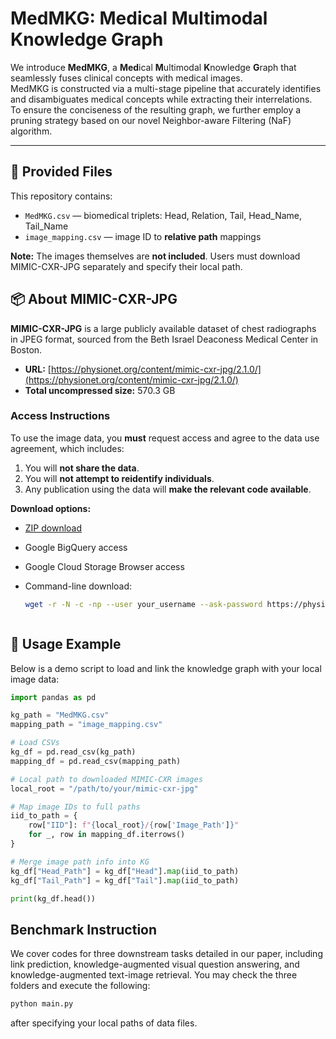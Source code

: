 
# MedMKG: Medical Multimodal Knowledge Graph

We introduce **MedMKG**, a **Med**ical **M**ultimodal **K**nowledge **G**raph that seamlessly fuses clinical concepts with medical images.  
MedMKG is constructed via a multi-stage pipeline that accurately identifies and disambiguates medical concepts while extracting their interrelations.  
To ensure the conciseness of the resulting graph, we further employ a pruning strategy based on our novel Neighbor-aware Filtering (NaF) algorithm.

---

## 📂 Provided Files

This repository contains:
- `MedMKG.csv` — biomedical triplets: Head, Relation, Tail, Head_Name, Tail_Name
- `image_mapping.csv` — image ID to **relative path** mappings

**Note:** The images themselves are **not included**. Users must download MIMIC-CXR-JPG separately and specify their local path.


## 📦 About MIMIC-CXR-JPG

**MIMIC-CXR-JPG** is a large publicly available dataset of chest radiographs in JPEG format, sourced from the Beth Israel Deaconess Medical Center in Boston.

- **URL:** [https://physionet.org/content/mimic-cxr-jpg/2.1.0/](https://physionet.org/content/mimic-cxr-jpg/2.1.0/)
- **Total uncompressed size:** 570.3 GB

### Access Instructions

To use the image data, you **must** request access and agree to the data use agreement, which includes:
1. You will **not share the data**.
2. You will **not attempt to reidentify individuals**.
3. Any publication using the data will **make the relevant code available**.

**Download options:**
- [ZIP download](https://physionet.org/files/mimic-cxr-jpg/2.1.0/)
- Google BigQuery access
- Google Cloud Storage Browser access
- Command-line download:
  
  ```bash
  wget -r -N -c -np --user your_username --ask-password https://physionet.org/files/mimic-cxr-jpg/2.1.0/



## 🔧 Usage Example

Below is a demo script to load and link the knowledge graph with your local image data:

```python
import pandas as pd

kg_path = "MedMKG.csv"
mapping_path = "image_mapping.csv"

# Load CSVs
kg_df = pd.read_csv(kg_path)
mapping_df = pd.read_csv(mapping_path)

# Local path to downloaded MIMIC-CXR images
local_root = "/path/to/your/mimic-cxr-jpg"

# Map image IDs to full paths
iid_to_path = {
    row["IID"]: f"{local_root}/{row['Image_Path']}"
    for _, row in mapping_df.iterrows()
}

# Merge image path info into KG
kg_df["Head_Path"] = kg_df["Head"].map(iid_to_path)
kg_df["Tail_Path"] = kg_df["Tail"].map(iid_to_path)

print(kg_df.head())


```

## Benchmark Instruction

We cover codes for three downstream tasks detailed in our paper, including link prediction, knowledge-augmented visual question answering, and knowledge-augmented text-image retrieval. You may check the three folders and execute the following:

```bash
python main.py
```

after specifying your local paths of data files.
